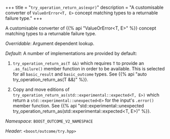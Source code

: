 +++
title = "`try_operation_return_as(expr)`"
description = "A customisable converter of `ValueOrError<T, E>` concept matching types to a returnable failure type."
+++

A customisable converter of {{% api "ValueOrError<T, E>" %}} concept matching types to a returnable failure type.

*Overridable*: Argument dependent lookup.

*Default*: A number of implementations are provided by default:

1. `try_operation_return_as(T &&)` which requires `T` to provide an `.as_failure()` member function in order to be available. This is selected for all `basic_result` and `basic_outcome` types. See {{% api "auto try_operation_return_as(T &&)" %}}.

2. Copy and move editions of `try_operation_return_as(std::experimental::expected<T, E>)` which return a `std::experimental::unexpected<E>` for the input's `.error()` member function. See {{% api "std::experimental::unexpected<E> try_operation_return_as(std::experimental::expected<T, E>)" %}}.

*Namespace*: `BOOST_OUTCOME_V2_NAMESPACE`

*Header*: `<boost/outcome/try.hpp>`
